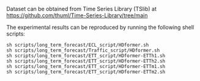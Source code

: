 Dataset can be obtained from Time Series Library (TSlib) at https://github.com/thuml/Time-Series-Library/tree/main

The experimental results can be reproduced by running the following shell scripts:
```
sh scripts/long_term_forecast/ECL_script/HDformer.sh
sh scripts/long_term_forecast/Traffic_script/HDformer.sh
sh scripts/long_term_forecast/ETT_script/HDformer-ETTh1.sh
sh scripts/long_term_forecast/ETT_script/HDformer-ETTh2.sh
sh scripts/long_term_forecast/ETT_script/HDformer-ETTm1.sh
sh scripts/long_term_forecast/ETT_script/HDformer-ETTm2.sh
```
